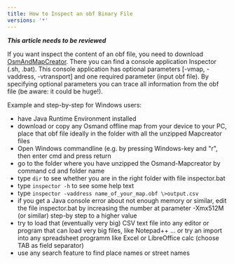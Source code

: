 ```yaml
---
title: How to Inspect an obf Binary File
versions: '*'
---
```


**_This article needs to be reviewed_**

If you want inspect the content of an obf file, you need to download [OsmAndMapCreator](https://download.osmand.net/latest-night-build/OsmAndMapCreator-main.zip). There you can find a console application Inspector (.sh, .bat). This console application has optional parameters [-vmap, -vaddress, -vtransport] and one required parameter (input obf file). By specifying optional parameters you can trace all information from the obf file (be aware: it could be huge!).

Example and step-by-step for Windows users:
- have Java Runtime Environment installed
- download or copy any Osmand offline map from your device to your PC, place that obf file ideally in the folder with all the unzipped Mapcreator files
- Open Windows commandline (e.g. by pressing Windows-key and "r", then enter cmd and press return
- go to the folder where you have unzipped the Osmand-Mapcreator by command cd and folder name
- type `dir` to see whether you are in the right folder with file inspector.bat
- type `inspector -h` to see some help text
- type `inspector -vaddress name_of_your_map.obf \>output.csv`
- if you get a Java console error about not enough memory or similar, edit the file inspector.bat by increasing the number at parameter -Xmx512M (or similar) step-by step to a higher value
- try to load that (eventually very big) CSV text file into any editor or program that can load very big files, like Notepad++ ... or try an import into any spreadsheet programm like Excel or LibreOffice calc (choose TAB as field separator)
- use any search feature to find place names or street names
